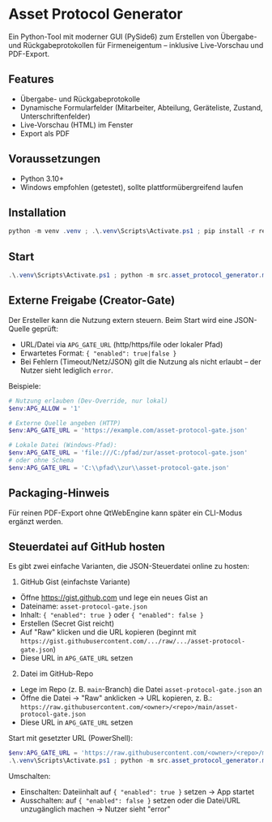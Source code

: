 # Asset Protocol Generator

Ein Python-Tool mit moderner GUI (PySide6) zum Erstellen von Übergabe- und Rückgabeprotokollen für Firmeneigentum – inklusive Live-Vorschau und PDF-Export.

## Features
- Übergabe- und Rückgabeprotokolle
- Dynamische Formularfelder (Mitarbeiter, Abteilung, Geräteliste, Zustand, Unterschriftenfelder)
- Live-Vorschau (HTML) im Fenster
- Export als PDF

## Voraussetzungen
- Python 3.10+
- Windows empfohlen (getestet), sollte plattformübergreifend laufen

## Installation

```powershell
python -m venv .venv ; .\.venv\Scripts\Activate.ps1 ; pip install -r requirements.txt
```

## Start

```powershell
.\.venv\Scripts\Activate.ps1 ; python -m src.asset_protocol_generator.main
```

## Externe Freigabe (Creator-Gate)

Der Ersteller kann die Nutzung extern steuern. Beim Start wird eine JSON-Quelle geprüft:

- URL/Datei via `APG_GATE_URL` (http/https/file oder lokaler Pfad)
- Erwartetes Format: `{ "enabled": true|false }`
- Bei Fehlern (Timeout/Netz/JSON) gilt die Nutzung als nicht erlaubt – der Nutzer sieht lediglich `error`.

Beispiele:

```powershell
# Nutzung erlauben (Dev-Override, nur lokal)
$env:APG_ALLOW = '1'

# Externe Quelle angeben (HTTP)
$env:APG_GATE_URL = 'https://example.com/asset-protocol-gate.json'

# Lokale Datei (Windows-Pfad):
$env:APG_GATE_URL = 'file:///C:/pfad/zur/asset-protocol-gate.json'
# oder ohne Schema
$env:APG_GATE_URL = 'C:\\pfad\\zur\\asset-protocol-gate.json'
```

## Packaging-Hinweis
Für reinen PDF-Export ohne QtWebEngine kann später ein CLI-Modus ergänzt werden.

## Steuerdatei auf GitHub hosten

Es gibt zwei einfache Varianten, die JSON-Steuerdatei online zu hosten:

1) GitHub Gist (einfachste Variante)
- Öffne https://gist.github.com und lege ein neues Gist an
- Dateiname: `asset-protocol-gate.json`
- Inhalt: `{ "enabled": true }` oder `{ "enabled": false }`
- Erstellen (Secret Gist reicht)
- Auf "Raw" klicken und die URL kopieren (beginnt mit `https://gist.githubusercontent.com/.../raw/.../asset-protocol-gate.json`)
- Diese URL in `APG_GATE_URL` setzen

2) Datei im GitHub-Repo
- Lege im Repo (z. B. `main`-Branch) die Datei `asset-protocol-gate.json` an
- Öffne die Datei → "Raw" anklicken → URL kopieren, z. B.:
	`https://raw.githubusercontent.com/<owner>/<repo>/main/asset-protocol-gate.json`
- Diese URL in `APG_GATE_URL` setzen

Start mit gesetzter URL (PowerShell):

```powershell
$env:APG_GATE_URL = 'https://raw.githubusercontent.com/<owner>/<repo>/main/asset-protocol-gate.json'
.\.venv\Scripts\Activate.ps1 ; python -m src.asset_protocol_generator.main
```

Umschalten:
- Einschalten: Dateiinhalt auf `{ "enabled": true }` setzen → App startet
- Ausschalten: auf `{ "enabled": false }` setzen oder die Datei/URL unzugänglich machen → Nutzer sieht "error"

